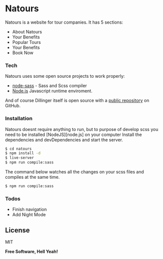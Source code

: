 # Natours

Natours is a website for tour companies. It has 5 sections:

- About Natours
- Your Benefits
- Popular Tours
- Your Benefits
- Book Now

### Tech

Natours uses some open source projects to work properly:

- [node-sass](https://github.com/sass/node-sass/) - Sass and Scss compiler
- [Node.js](https://nodejs.org/) Javascript runtime enviroment.

And of course Dillinger itself is open source with a [public repository][natours]
on GitHub.

### Installation

Natours doesnt require anything to run, but to purpose of develop scss you need to be installed [NodeJS][node.js] on your computer
Install the dependencies and devDependencies and start the server.

```sh
$ cd natours
$ npm install -d
$ live-server
$ npm run compile:sass
```

The command below watches all the changes on your scss files and compiles at the same time.

```sh
$ npm run compile:sass
```

### Todos

- Finish navigation
- Add Night Mode

## License

MIT

**Free Software, Hell Yeah!**

[//]: # "These are reference links used in the body of this note and get stripped out when the markdown processor does its job. There is no need to format nicely because it shouldn't be seen. Thanks SO - http://stackoverflow.com/questions/4823468/store-comments-in-markdown-syntax"
[natours]: https://github.com/bugracelenk/natours
[pldb]: https://github.com/joemccann/dillinger/tree/master/plugins/dropbox/README.md
[plgh]: https://github.com/joemccann/dillinger/tree/master/plugins/github/README.md
[plgd]: https://github.com/joemccann/dillinger/tree/master/plugins/googledrive/README.md
[plod]: https://github.com/joemccann/dillinger/tree/master/plugins/onedrive/README.md
[plme]: https://github.com/joemccann/dillinger/tree/master/plugins/medium/README.md
[plga]: https://github.com/RahulHP/dillinger/blob/master/plugins/googleanalytics/README.md
